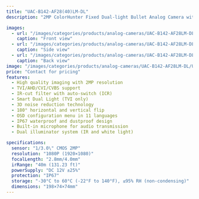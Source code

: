 ```yaml
---
title: "UAC-B142-AF28(40)LM-DL"
description: "2MP ColorHunter Fixed Dual-light Bullet Analog Camera with high quality imaging, smart dual light capability, and IP67 protection."

images:
  - url: "/images/categories/products/analog-cameras/UAC-B142-AF28LM-DL/UAC-B142-AF28LM-DL  (2).png"
    caption: "Front view"
  - url: "/images/categories/products/analog-cameras/UAC-B142-AF28LM-DL/UAC-B142-AF28LM-DL  (3).png"
    caption: "Side view"
  - url: "/images/categories/products/analog-cameras/UAC-B142-AF28LM-DL/UAC-B142-AF28LM-DL  (1).png"
    caption: "Back view"
image: "/images/categories/products/analog-cameras/UAC-B142-AF28LM-DL/UAC-B142-AF28LM-DL  (2).png"
price: "Contact for pricing"
features:
  - High quality imaging with 2MP resolution
  - TVI/AHD/CVI/CVBS support
  - IR-cut filter with auto-switch (ICR)
  - Smart Dual Light (TVI only)
  - 3D noise reduction technology
  - 180° horizontal and vertical flip
  - OSD configuration menu in 11 languages
  - IP67 waterproof and dustproof design
  - Built-in microphone for audio transmission
  - Dual illuminator system (IR and white light)

specifications:
  sensor: "1/3.0\" CMOS 2MP"
  resolution: "1080P (1920×1080)"
  focalLength: "2.8mm/4.0mm"
  irRange: "40m (131.23 ft)"
  powerSupply: "DC 12V ±25%"
  protection: "IP67"
  storage: "-30°C to 60°C (-22°F to 140°F), ≤95% RH (non-condensing)"
  dimensions: "198×74×74mm"
---
```

